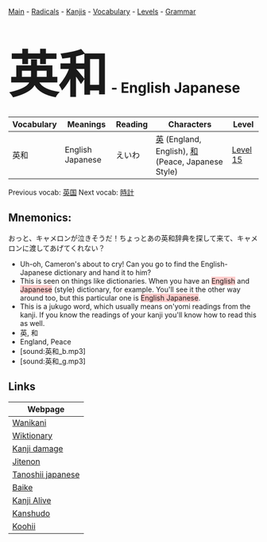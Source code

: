 <style> bigfont {font-size: 100px}</style>
[Main](../README.md) -
[Radicals](../radicals.md) -
[Kanjis](../kanjis.md) -
[Vocabulary](../vocabulary.md) -
[Levels](../levels.md) -
[Grammar](../grammar.md)
# <bigfont> 英和</bigfont> - English Japanese 

| Vocabulary | Meanings | Reading | Characters | Level |
| --- | --- | --- | --- | --- |
| 英和 | English Japanese | えいわ |  [英](../kanjis/英.md) (England, English), [和](../kanjis/和.md) (Peace, Japanese Style) | [Level 15](../levels/wk_level15.md) |

Previous vocab: [英国](英国.md) Next vocab: [時計](時計.md) 

## Mnemonics:
おっと、キャメロンが泣きそうだ！ちょっとあの英和辞典を探して来て、キャメロンに渡してあげてくれない？
* Uh-oh, Cameron's about to cry! Can you go to find the English-Japanese dictionary and hand it to him?
* This is seen on things like dictionaries. When you have an <span style="background-color:#ffcccb"> English</span> and <span style="background-color:#ffcccb"> Japanese</span> (style) dictionary, for example. You'll see it the other way around too, but this particular one is <span style="background-color:#ffcccb"> English Japanese</span>.
* This is a jukugo word, which usually means on'yomi readings from the kanji. If you know the readings of your kanji you'll know how to read this as well.
* 英, 和
* England, Peace
* [sound:英和_b.mp3]
* [sound:英和_g.mp3]


## Links 

| Webpage |
| --- |
| [Wanikani          ](https://www.wanikani.com/kanji/英和) |
| [Wiktionary        ](https://en.wiktionary.org/wiki/英和) |
| [Kanji damage      ](http://www.kanjidamage.com/kanji/search?utf8=✓&q=英和) |
| [Jitenon           ](https://jitenon.com/kanji/英和) |
| [Tanoshii japanese ](https://www.tanoshiijapanese.com/dictionary/kanji.cfm?k=英和) |
| [Baike             ](https://baike.baidu.com/item/英和) |
| [Kanji Alive       ](https://app.kanjialive.com/英和) |
| [Kanshudo          ](https://www.kanshudo.com/searchmn?q=英和) |
| [Koohii            ](https://kanji.koohii.com/study/kanji/英和) |
